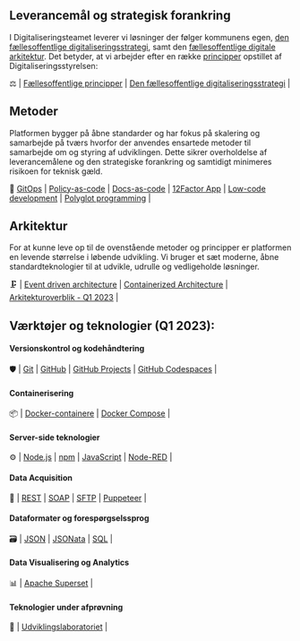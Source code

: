## Leverancemål og strategisk forankring

I Digitaliseringsteamet leverer vi løsninger der følger kommunens egen, [den fællesoffentlige digitaliseringsstrategi](https://digst.dk/strategier/den-faellesoffentlige-digitaliseringsstrategi/), samt den [fællesoffentlige digitale arkitektur](https://arkitektur.digst.dk/principper-og-regler). Det betyder, at vi arbejder efter en række [principper](https://arkitektur.digst.dk/principper-og-regler) opstillet af Digitaliseringsstyrelsen: 

⚖️ | [Fællesoffentlige principper](https://arkitektur.digst.dk/principper-og-regler) | [Den fællesoffentlige digitaliseringsstrategi](https://digst.dk/strategier/den-faellesoffentlige-digitaliseringsstrategi/) |

## Metoder 

Platformen bygger på åbne standarder og har fokus på skalering og samarbejde på tværs hvorfor der anvendes ensartede metoder til samarbejde om og styring af udviklingen.
Dette sikrer overholdelse af leverancemålene og den strategiske forankring og samtidigt minimeres risikoen for teknisk gæld.

📖 [GitOps](https://www.weave.works/technologies/gitops/) | [Policy-as-code](https://www.weave.works/blog/what-is-policy-as-code-and-why-its-needed) | [Docs-as-code](https://www.writethedocs.org/guide/docs-as-code/) | [12Factor App](https://12factor.net/) | [Low-code development](https://architectelevator.com/architecture/low-code-no-code/) | [Polyglot programming](https://www.techtarget.com/searchsoftwarequality/definition/polyglot-programming) |

## Arkitektur

For at kunne leve op til de ovenstående metoder og principper er platformen en levende størrelse i løbende udvikling. Vi bruger et sæt moderne, åbne standardteknologier til at udvikle, udrulle og vedligeholde løsninger.

🗜️ | [Event driven architecture](https://en.wikipedia.org/wiki/Event-driven_architecture) | [Containerized Architecture](https://www.aquasec.com/cloud-native-academy/container-security/containerized-architecture/) | [Arkitekturoverblik - Q1 2023](arkitektur-overblik.md) | 

## Værktøjer og teknologier (Q1 2023):

#### Versionskontrol og kodehåndtering
🛡️ | [Git](https://git-scm.com/) | [GitHub](https://github.com/) | [GitHub Projects](https://docs.github.com/en/repositories/organizing-your-repository-with-projects/about-project-boards) | [GitHub Codespaces](https://github.com/features/codespaces) |

#### Containerisering
📦 | [Docker-containere](https://www.docker.com/resources/what-container) | [Docker Compose](https://docs.docker.com/compose/) |

#### Server-side teknologier
⚙️ | [Node.js](https://nodejs.org/) | [npm](https://www.npmjs.com/) | [JavaScript](https://developer.mozilla.org/da/docs/Web/JavaScript) | [Node-RED](https://nodered.org/) |

#### Data Acquisition
🔀 | [REST](https://restfulapi.net/) | [SOAP](https://www.w3.org/TR/soap/) | [SFTP](https://en.wikipedia.org/wiki/SSH_File_Transfer_Protocol) | [Puppeteer](https://pptr.dev/) |

####  Dataformater og forespørgselssprog
🗃️ | [JSON](https://www.json.org/json-da.html) | [JSONata](https://jsonata.org/) | [SQL](https://en.wikipedia.org/wiki/SQL) |

#### Data Visualisering og Analytics
📊 | [Apache Superset](https://superset.apache.org/) |

#### Teknologier under afprøvning
🧪 | [Udviklingslaboratoriet](udviklingslaboratorie.md) |
